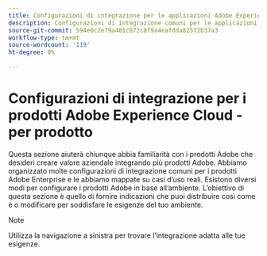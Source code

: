 ```yaml
---
title: Configurazioni di integrazione per le applicazioni Adobe Experience Cloud - per prodotto
description: Configurazioni di integrazione comuni per le applicazioni Adobe Experience Cloud organizzate per prodotto.
source-git-commit: 594e0c2e79a401c872c8f9a4eafdda82572b37a3
workflow-type: tm+mt
source-wordcount: '119'
ht-degree: 0%

---
```



# Configurazioni di integrazione per i prodotti Adobe Experience Cloud - per prodotto

Questa sezione aiuterà chiunque abbia familiarità con i prodotti Adobe che desideri creare valore aziendale integrando più prodotti Adobe.  Abbiamo organizzato molte configurazioni di integrazione comuni per i prodotti Adobe Enterprise e le abbiamo mappate su casi d’uso reali.  Esistono diversi modi per configurare i prodotti Adobe in base all’ambiente.  L’obiettivo di questa sezione è quello di fornire indicazioni che puoi distribuire così come è o modificare per soddisfare le esigenze del tuo ambiente.

>[!NOTE]
>
>Utilizza la navigazione a sinistra per trovare l’integrazione adatta alle tue esigenze.
